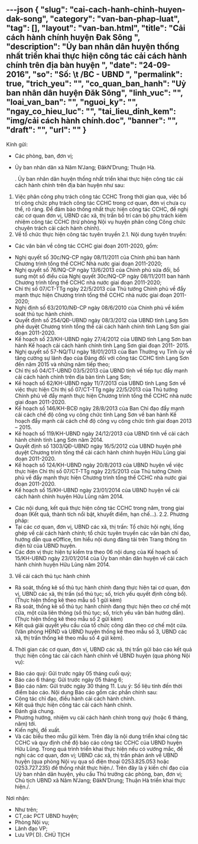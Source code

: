 ---json
{
    "slug": "cai-cach-hanh-chinh-huyen-dak-song",
    "category": "van-ban-phap-luat",
    "tag": [],
    "layout": "van-ban.html",
    "title": "Cải cách hành chính huyện Đak Sông ",
    "description": "Ủy ban nhân dân huyện thống nhất triển khai thực hiện công tác cải cách hành chính trên địa bàn huyện ",
    "date": "24-09-2016",
    "so": "Số: \t  /BC - UBND ",
    "permalink": true,
    "trich_yeu": "",
    "co_quan_ban_hanh": "Uỷ ban nhân dân huyện Đăk Sông",
    "linh_vuc": "",
    "loai_van_ban": "",
    "nguoi_ky": "",
    "ngay_co_hieu_luc": "",
    "tai_lieu_dinh_kem": "img/cải cách hành chính.doc",
    "banner": "",
    "draft": "",
    "url": ""
}
---
Kính gửi: 
 - Các phòng, ban, đơn vị;
 - Ủy ban nhân dân xã Nâm N’Jang; ĐăkN’Drung; Thuận Hà.

	. Ủy ban nhân dân huyện thống nhất triển khai thực hiện công tác cải cách hành chính trên địa bàn huyện như sau:
1. Việc phân công phụ trách công tác CCHC
Trong thời gian qua, việc bố trí công chức phụ trách công tác CCHC trong cơ quan, đơn vị chưa cụ thể, rõ ràng. Để đảm bảo thống nhất thực hiện công tác CCHC, đề nghị các cơ quan đơn vị, UBND các xã, thị trấn bố trí cán bộ phụ trách kiêm nhiệm công tác CCHC (trừ phòng Nội vụ huyện phân công Công chức chuyên trách cải cách hành chính).
2. Về tổ chức thực hiện công tác tuyên truyền
2.1. Nội dung tuyên truyền:
- Các văn bản về công tác CCHC giai đoạn 2011-2020, gồm:
+ Nghị quyết số 30c/NQ-CP ngày 08/11/2011 của Chính phủ ban hành Chương trình tổng thể CCHC Nhà nước giai đoạn 2011-2020;
+ Nghị quyết số 76/NQ-CP ngày 13/6/2013 của Chính phủ sửa đổi, bổ sung một số điều của Nghị quyết 30c/NQ-CP ngày 08/11/2011 ban hành Chương trình tổng thể CCHC nhà nước giai đoạn 2011-2020;
+ Chỉ thị số 07/CT-TTg ngày 22/5/2013 của Thủ tướng Chính phủ về đẩy mạnh thực hiện Chương trình tổng thể CCHC nhà nước giai đoạn 2011-2020;
+ Nghị định số 63/2010/NĐ-CP ngày 08/6/2010 của Chính phủ về kiểm soát thủ tục hành chính.
+ Quyết định số 254/QĐ-UBND ngày 08/3/2012 của UBND tỉnh Lạng Sơn phê duyệt Chương trình tổng thể cải cách hành chính tỉnh Lạng Sơn giai đoạn 2011-2020.
+ Kế hoạch số 23/KH-UBND ngày 27/4/2012 của UBND tỉnh Lạng Sơn ban hành Kế hoạch cải cách hành chính tỉnh Lạng Sơn giai đoạn 2011- 2015.
+ Nghị quyết số 57-NQ/TU ngày 18/01/2013 của Ban Thường vụ Tỉnh ủy về tăng cường sự lãnh đạo của Đảng đối với công tác CCHC tỉnh Lạng Sơn đến năm 2015 và những năm tiếp theo;
+ Chỉ thị số 04/CT-UBND 03/5/2013 của UBND tỉnh về tiếp tục đẩy mạnh cải cách hành chính trên địa bàn tỉnh Lạng Sơn;
+ Kế hoạch số 62/KH-UBND ngày 11/7/2013 của UBND tỉnh Lạng Sơn về việc thực hiện Chỉ thị số 07/CT-TTg ngày 22/5/2013 của Thủ tướng Chính phủ về đẩy mạnh thực hiện Chương trình tổng thể CCHC nhà nước giai đoạn 2011-2020.
+ Kế hoạch số 146/KH-BCĐ ngày 28/8/2013 của Ban Chỉ đạo đẩy mạnh cải cách chế độ công vụ công chức tỉnh Lạng Sơn về ban hành Kế hoạch đẩy mạnh cải cách chế độ công vụ công chức tỉnh giai đoạn 2013 – 2015.
+ Kế hoạch số 119/KH-UBND ngày 24/12/2013 của UBND tỉnh về cải cách hành chính tỉnh Lạng Sơn năm 2014.
+ Quyết định số 1303/QĐ-UBND ngày 16/5/2012 của UBND huyện phê duyệt Chương trình tổng thể cải cách hành chính huyện Hữu Lũng giai đoạn 2011-2020.
+ Kế hoạch số 124/KH-UBND ngày 20/8/2013 của UBND huyện về việc thực hiện Chỉ thị số 07/CT-TTg ngày 22/5/2013 của Thủ tướng Chính phủ về đẩy mạnh thực hiện Chương trình tổng thể CCHC nhà nước giai đoạn 2011-2020.
+ Kế hoạch số 15/KH-UBND ngày 23/01/2014 của UBND huyện về cải cách hành chính huyện Hữu Lũng năm 2014.
- Các nội dung, kết quả thực hiện công tác CCHC trong năm, trong giai đoạn (Kết quả, thành tích nổi bật, khuyết điểm, hạn chế…).
2.2. Phương pháp:
- Tại các cơ quan, đơn vị, UBND các xã, thị trấn: Tổ chức hội nghị, lồng ghép về cải cách hành chính; tổ chức tuyên truyền các văn bản chỉ đạo, hướng dẫn qua eOffice, tìm hiểu nội dung đăng tải trên Trang thông tin điện tử của UBND huyện.
- Các đơn vị thực hiện tự kiểm tra theo 06 nội dung của Kế hoạch số 15/KH-UBND ngày 23/01/2014 của Ủy ban nhân dân huyện về cải cách hành chính huyện Hữu Lũng năm 2014.
3. Về cải cách thủ tục hành chính
-  Rà soát, thống kê số thủ tục hành chính đang thực hiện tại cơ quan, đơn vị, UBND các xã, thị trấn (số thủ tục; số, trích yếu quyết định công bố).
(Thực hiện thống kê theo mẫu số 1 gửi kèm)
- Rà soát, thống kê số thủ tục hành chính đang thực hiện theo cơ chế một cửa, một cửa liên thông (số thủ tục; số, trích yếu văn bản hướng dẫn).
(Thực hiện thống kê theo mẫu số 2 gửi kèm)
- Kết quả giải quyết yêu cầu của tổ chức công dân theo cơ chế một cửa. (Văn phòng HĐND và UBND huyện thống kê theo mẫu số 3, UBND các xã, thị trấn thống kê theo mẫu số 4 gửi kèm).
4. Thời gian các cơ quan, đơn vị, UBND các xã, thị trấn gửi báo cáo kết quả thực hiện công tác cải cách hành chính về UBND huyện (qua phòng Nội vụ):
- Báo cáo quý: Gửi trước ngày 05 tháng cuối quý;
- Báo cáo 6 tháng: Gửi trước ngày 05 tháng 6;
- Báo cáo năm: Gửi trước ngày 30 tháng 11.
Lưu ý: Số liệu tính đến thời điểm báo cáo. Nội dung Báo cáo gồm các phần chính sau:
- Công tác chỉ đạo, điều hành cải cách hành chính.
- Kết quả thực hiện công tác cải cách hành chính.
- Đánh giá chung.
- Phương hướng, nhiệm vụ cải cách hành chính trong quý (hoặc 6 tháng, năm) tới.
- Kiến nghị, đề xuất.
- Và các biểu theo mẫu gửi kèm.
Trên đây là nội dung triển khai công tác CCHC và quy định chế độ báo cáo công tác CCHC của UBND huyện Hữu Lũng. Trong quá trình triển khai thực hiện nếu có vướng mắc, đề nghị các cơ quan, đơn vị; UBND các xã, thị trấn phản ánh về UBND huyện (qua phòng Nội vụ qua số điện thoại 0253.825.053 hoặc 0253.727.235) để thống nhất thực hiện./. 
 	Trên đây là ý kiến chỉ đạo của Uỷ ban nhân dân huyện, yêu cầu Thủ trưởng các phòng, ban, đơn vị; Chủ tịch UBND xã Nâm N’Jang; ĐăkN’Drung; Thuận Hà triển khai thực hiện./.  
 
Nơi nhận:                                                                           
- Như trên;
- CT,các PCT UBND huyện;  
- Phòng Nội vụ;
- Lãnh đạo VP;
- Lưu VP( D).
		CHỦ TỊCH